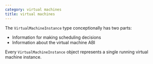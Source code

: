 ```yaml
---
category: virtual machines
title: virtual machines
---
```


The `VirtualMachineInstance` type conceptionally has two parts:

* Information for making scheduling decisions
* Information about the virtual machine ABI

Every `VirtualMachineInstance` object represents a single running virtual machine instance.

